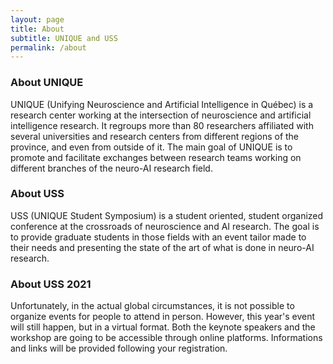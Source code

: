 ```yaml
---
layout: page
title: About
subtitle: UNIQUE and USS
permalink: /about
---
```

### About UNIQUE

UNIQUE (Unifying Neuroscience and Artificial Intelligence in Québec) is a research center working at the intersection of neuroscience and artificial intelligence research. It regroups more than 80 researchers affiliated with several universities and research centers from different regions of the province, and even from outside of it. The main goal of UNIQUE is to promote and facilitate exchanges between research teams working on different branches of the neuro-AI research field.

### About USS

USS (UNIQUE Student Symposium) is a student oriented, student organized conference at the crossroads of neuroscience and AI research. The goal is to provide graduate students in those fields with an event tailor made to their needs and presenting the state of the art of what is done in neuro-AI research.

### About USS 2021

Unfortunately, in the actual global circumstances, it is not possible to organize events for people to attend in person. However, this year's event will still happen, but in a virtual format. Both the keynote speakers and the workshop are going to be accessible through online platforms. Informations and links will be provided following your registration.

